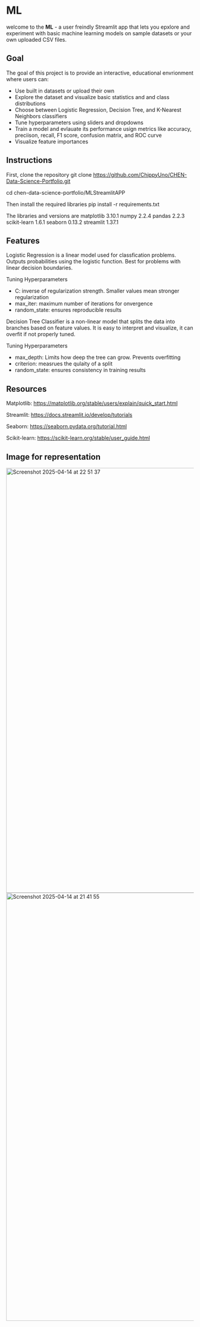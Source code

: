 # ML 
welcome to the **ML** - a user freindly Streamlit app that lets you epxlore and experiment with basic machine learning models on sample datasets or your own uploaded CSV files.

## Goal
The goal of this project is to provide an interactive, educational envrionment where users can:
- Use built in datasets or upload their own
- Explore the dataset and visualize basic statistics and and class distributions 
- Choose between Logistic Regression, Decision Tree, and K-Nearest Neighbors classifiers
- Tune hyperparameters using sliders and dropdowns
- Train a model and evlauate its performance usign metrics like accuracy, preciison, recall, F1 score, confusion matrix, and ROC curve
- Visualize feature importances

## Instructions
First, clone the repository
git clone https://github.com/ChippyUno/CHEN-Data-Science-Portfolio.git

cd chen-data-science-portfolio/MLStreamlitAPP

Then install the required libraries
pip install -r requirements.txt

The libraries and versions are 
matplotlib	3.10.1
numpy	2.2.4
pandas	2.2.3
scikit-learn	1.6.1
seaborn	0.13.2
streamlit	1.37.1

## Features
Logistic Regression is a linear model used for classfication problems. Outputs probabilities using the logistic function. Best for problems with linear decision boundaries.

Tuning Hyperparameters
- C: inverse of regularization strength. Smaller values mean stronger regularization
- max_iter: maximum number of iterations for onvergence
- random_state: ensures reproducible results

Decision Tree Classifier is a non-linear model that splits the data into branches based on feature values. It is easy to interpret and visualize, it can overfit if not properly tuned. 

Tuning Hyperparameters
- max_depth: Limits how deep the tree can grow. Prevents overfitting
- criterion: measrues the qulaity of a split
- random_state: ensures consistency in training results 


## Resources
Matplotlib: https://matplotlib.org/stable/users/explain/quick_start.html 

Streamlit: https://docs.streamlit.io/develop/tutorials

Seaborn: https://seaborn.pydata.org/tutorial.html

Scikit-learn: https://scikit-learn.org/stable/user_guide.html


## Image for representation 
<img width="1138" alt="Screenshot 2025-04-14 at 22 51 37" src="https://github.com/user-attachments/assets/cd3a34eb-cb88-496a-b133-48853c2eb0aa" />


<img width="1147" alt="Screenshot 2025-04-14 at 21 41 55" src="https://github.com/user-attachments/assets/70277ae7-fb51-4130-8def-21b7fa8f3a6e" />

